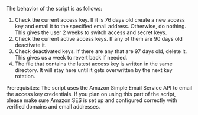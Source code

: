 The behavior of the script is as follows:
1.	Check the current access key. If it is 76 days old create a new access key and email it to the specified email address. Otherwise, do nothing. This gives the user 2 weeks to switch access and secret keys.
2.	Check the current active access keys. If any of them are 90 days old deactivate it.
3.	Check deactivated keys. If there are any that are 97 days old, delete it. This gives us a week to revert back if needed.
4.	The file that contains the latest access key is written in the same directory. It will stay here until it gets overwritten by the next key rotation.

Prerequisites:
The script uses the Amazon Simple Email Service API to email the access key credentials. If you plan on using this part of the script, please make sure Amazon SES is set up and configured correctly with verified domains and email addresses.
